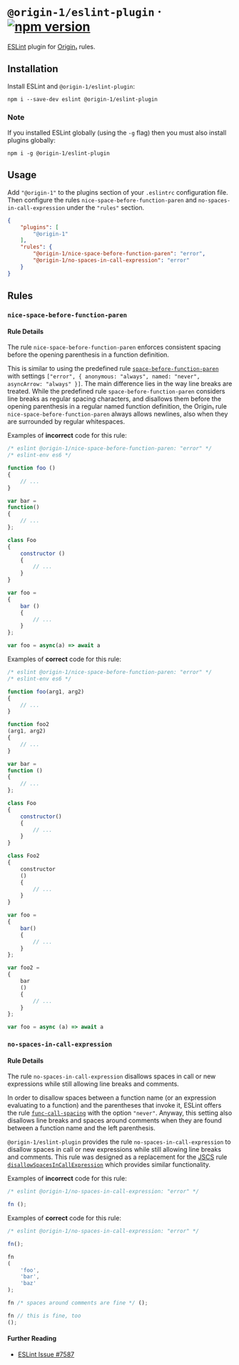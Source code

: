 # `@origin-1/eslint-plugin` · [![npm version][npm badge]][npm url]

[ESLint](https://eslint.org/) plugin for [Origin₁](https://github.com/origin-1) rules.

## Installation

Install ESLint and `@origin-1/eslint-plugin`:

```console
npm i --save-dev eslint @origin-1/eslint-plugin
```

### Note

If you installed ESLint globally (using the `-g` flag) then you must also install plugins globally:

```console
npm i -g @origin-1/eslint-plugin
```

## Usage

Add `"@origin-1"` to the plugins section of your `.eslintrc` configuration file.
Then configure the rules `nice-space-before-function-paren` and `no-spaces-in-call-expression` under
the `"rules"` section.

```json
{
    "plugins": [
        "@origin-1"
    ],
    "rules": {
        "@origin-1/nice-space-before-function-paren": "error",
        "@origin-1/no-spaces-in-call-expression": "error"
    }
}
```

## Rules

### `nice-space-before-function-paren`

#### Rule Details

The rule `nice-space-before-function-paren` enforces consistent spacing before the opening
parenthesis in a function definition.

This is similar to using the predefined rule
[`space-before-function-paren`](https://eslint.org/docs/rules/space-before-function-paren) with
settings `["error", { anonymous: "always", named: "never", asyncArrow: "always" }]`.
The main difference lies in the way line breaks are treated.
While the predefined rule `space-before-function-paren` considers line breaks as regular spacing
characters, and disallows them before the opening parenthesis in a regular named function
definition, the Origin₁ rule `nice-space-before-function-paren` always allows newlines, also when
they are surrounded by regular whitespaces.

Examples of **incorrect** code for this rule:

```js
/* eslint @origin-1/nice-space-before-function-paren: "error" */
/* eslint-env es6 */

function foo ()
{
    // ...
}

var bar =
function()
{
    // ...
};

class Foo
{
    constructor ()
    {
        // ...
    }
}

var foo =
{
    bar ()
    {
        // ...
    }
};

var foo = async(a) => await a
```

Examples of **correct** code for this rule:

```js
/* eslint @origin-1/nice-space-before-function-paren: "error" */
/* eslint-env es6 */

function foo(arg1, arg2)
{
    // ...
}

function foo2
(arg1, arg2)
{
    // ...
}

var bar =
function ()
{
    // ...
};

class Foo
{
    constructor()
    {
        // ...
    }
}

class Foo2
{
    constructor
    ()
    {
        // ...
    }
}

var foo =
{
    bar()
    {
        // ...
    }
};

var foo2 =
{
    bar
    ()
    {
        // ...
    }
};

var foo = async (a) => await a
```

### `no-spaces-in-call-expression`

#### Rule Details

The rule `no-spaces-in-call-expression` disallows spaces in call or new expressions while still
allowing line breaks and comments.

In order to disallow spaces between a function name (or an expression evaluating to a function) and
the parentheses that invoke it, ESLint offers the rule
[`func-call-spacing`](https://eslint.org/docs/rules/func-call-spacing) with the option `"never"`.
Anyway, this setting also disallows line breaks and spaces around comments when they are found
between a function name and the left parenthesis.

`@origin-1/eslint-plugin` provides the rule `no-spaces-in-call-expression` to disallow spaces
in call or new expressions while still allowing line breaks and comments.
This rule was designed as a replacement for the [JSCS](https://jscs-dev.github.io/) rule
[`disallowSpacesInCallExpression`](https://jscs-dev.github.io/rule/disallowSpacesInCallExpression)
which provides similar functionality.

Examples of **incorrect** code for this rule:

```js
/* eslint @origin-1/no-spaces-in-call-expression: "error" */

fn ();
```

Examples of **correct** code for this rule:

```js
/* eslint @origin-1/no-spaces-in-call-expression: "error" */

fn();

fn
(
    'foo',
    'bar',
    'baz'
);

fn /* spaces around comments are fine */ ();

fn // this is fine, too
();
```

#### Further Reading

* [ESLint Issue #7587](https://github.com/eslint/eslint/issues/7587)

[npm badge]: https://badge.fury.io/js/@origin-1%2Feslint-plugin.svg
[npm url]: https://www.npmjs.com/package/@origin-1/eslint-plugin
